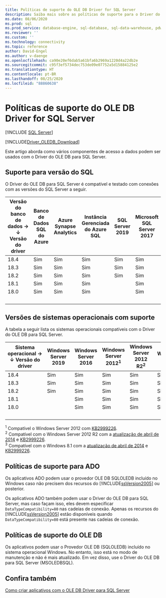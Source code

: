```yaml
---
title: Políticas de suporte do OLE DB Driver for SQL Server
description: Saiba mais sobre as políticas de suporte para o Driver do OLE DB para SQL Server e quais sistemas operacionais e versões do banco de dados SQL são compatíveis com cada versão de driver.
ms.date: 08/06/2020
ms.prod: sql
ms.prod_service: database-engine, sql-database, sql-data-warehouse, pdw
ms.reviewer: ''
ms.custom: ''
ms.technology: connectivity
ms.topic: reference
author: David-Engel
ms.author: v-daenge
ms.openlocfilehash: ca90e20ef6dab5a61bfa6b2969a1220d4a22db2e
ms.sourcegitcommit: c95f3ef5734dec753de09e07752a5d15884125e2
ms.translationtype: HT
ms.contentlocale: pt-BR
ms.lasthandoff: 08/25/2020
ms.locfileid: "88860638"
---
```

# <a name="support-policies-for-ole-db-driver-for-sql-server"></a>Políticas de suporte do OLE DB Driver for SQL Server
[!INCLUDE [SQL Server](../../../includes/applies-to-version/sql-asdb-asdbmi-asa-pdw.md)]

[!INCLUDE[Driver_OLEDB_Download](../../../includes/driver_oledb_download.md)]

Este artigo aborda como vários componentes de acesso a dados podem ser usados com o Driver do OLE DB para SQL Server.  

## <a name="sql-version-support"></a>Suporte para versão do SQL  

O Driver do OLE DB para SQL Server é compatível e testado com conexões com as versões do SQL Server a seguir.

| Versão do banco de dados&nbsp;&#8594;<br />&#8595; Versão do driver | Banco de Dados SQL do Azure | Azure Synapse Analytics | Instância Gerenciada do Azure SQL | SQL Server 2019 | Microsoft SQL Server 2017 | SQL Server 2016 | SQL Server 2014 | SQL Server 2012 |
|----|---|---|---|---|---|---|---|---|
|18.4|Sim|Sim|Sim|Sim|Sim|Sim|Sim|Sim|
|18.3|Sim|Sim|Sim|Sim|Sim|Sim|Sim|Sim|
|18.2|Sim|Sim|Sim|Sim|Sim|Sim|Sim|Sim|
|18.1|Sim|Sim|Sim|   |Sim|Sim|Sim|Sim|
|18.0|Sim|Sim|Sim|   |Sim|Sim|Sim|Sim|
| &nbsp; | &nbsp; | &nbsp; | &nbsp; | &nbsp; | &nbsp; | &nbsp; | &nbsp; | &nbsp; |

## <a name="supported-operating-system-versions"></a>Versões de sistemas operacionais com suporte  

A tabela a seguir lista os sistemas operacionais compatíveis com o Driver do OLE DB para SQL Server.  

| Sistema operacional&nbsp;&#8594;<br />&#8595; Versão do driver | Windows Server 2019 | Windows Server 2016 | Windows Server 2012<sup>1</sup> | Windows Server 2012 R2<sup>2</sup> | Windows 10 | Windows 8.1<sup>3</sup> |
|----|---|---|---|---|---|---|
|18.4|Sim|Sim|Sim|Sim|Sim|Sim|
|18.3|Sim|Sim|Sim|Sim|Sim|Sim|
|18.2|Sim|Sim|Sim|Sim|Sim|Sim|
|18.1|   |Sim|Sim|Sim|Sim|Sim|
|18.0|   |Sim|Sim|Sim|Sim|Sim|
| &nbsp; | &nbsp; | &nbsp; | &nbsp; | &nbsp; | &nbsp; | &nbsp; |

<sup>1</sup> Compatível o Windows Server 2012 com [KB2999226](https://go.microsoft.com/fwlink/?linkid=2074061).  
<sup>2</sup> Compatível com o Windows Server 2012 R2 com a [atualização de abril de 2014](https://go.microsoft.com/fwlink/?linkid=2073785) e [KB2999226](https://go.microsoft.com/fwlink/?linkid=2074061).  
<sup>3</sup> Compatível com o Windows 8.1 com a [atualização de abril de 2014](https://go.microsoft.com/fwlink/?linkid=2073785) e [KB2999226](https://go.microsoft.com/fwlink/?linkid=2074061).  

## <a name="ado-support-policies"></a>Políticas de suporte para ADO  

Os aplicativos ADO podem usar o provedor OLE DB SQLOLEDB incluído no Windows caso não precisem dos recursos do [!INCLUDE[ssVersion2005](../../../includes/ssversion2005-md.md)] ou posterior.  

Os aplicativos ADO também podem usar o Driver do OLE DB para SQL Server, mas caso façam isso, eles devem especificar `DataTypeCompatibility=80` nas cadeias de conexão. Apenas os recursos do [!INCLUDE[ssVersion2005](../../../includes/ssversion2005-md.md)] estão disponíveis quando `DataTypeCompatibility=80` está presente nas cadeias de conexão.  

## <a name="ole-db-support-policies"></a>Políticas de suporte do OLE DB  

Os aplicativos podem usar o Provedor OLE DB (SQLOLEDB) incluído no sistema operacional Windows. No entanto, isso está no modo de manutenção e não é mais atualizado. Em vez disso, use o Driver do OLE DB para SQL Server (MSOLEDBSQL).

## <a name="see-also"></a>Confira também  

[Como criar aplicativos com o OLE DB Driver para SQL Server](../../oledb/applications/building-applications-with-oledb-driver-for-sql-server.md)
